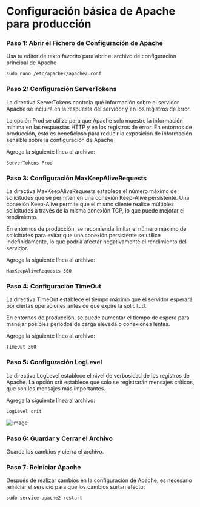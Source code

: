 # Configuración básica de Apache para producción

### Paso 1: Abrir el Fichero de Configuración de Apache

Usa tu editor de texto favorito para abrir el archivo de configuración principal de Apache

```
sudo nano /etc/apache2/apache2.conf
```

### Paso 2: Configuración ServerTokens

La directiva ServerTokens controla qué información sobre el servidor Apache se incluirá en la respuesta del servidor y en los registros de error.

La opción Prod se utiliza para que Apache solo muestre la información mínima en las respuestas HTTP y en los registros de error. En entornos de producción, esto es beneficioso para reducir la exposición de información sensible sobre la configuración de Apache

Agrega la siguiente línea al archivo:

```
ServerTokens Prod
```

### Paso 3: Configuración MaxKeepAliveRequests

La directiva MaxKeepAliveRequests establece el número máximo de solicitudes que se permiten en una conexión Keep-Alive persistente. Una conexión Keep-Alive permite que el mismo cliente realice múltiples solicitudes a través de la misma conexión TCP, lo que puede mejorar el rendimiento.

En entornos de producción, se recomienda limitar el número máximo de solicitudes para evitar que una conexión persistente se utilice indefinidamente, lo que podría afectar negativamente el rendimiento del servidor.

Agrega la siguiente línea al archivo:

```
MaxKeepAliveRequests 500
```
### Paso 4: Configuración TimeOut

La directiva TimeOut establece el tiempo máximo que el servidor esperará por ciertas operaciones antes de que expire la solicitud.

En entornos de producción, se puede aumentar el tiempo de espera para manejar posibles períodos de carga elevada o conexiones lentas.

Agrega la siguiente línea al archivo:

```
TimeOut 300
```
### Paso 5: Configuración LogLevel

La directiva LogLevel establece el nivel de verbosidad de los registros de Apache. La opción crit establece que solo se registrarán mensajes críticos, que son los mensajes más importantes.

Agrega la siguiente línea al archivo:

```
LogLevel crit
```
![image](https://github.com/Scosrom/Implantacion_web/assets/114906778/e99fbc45-59fb-4b89-918d-3b749766d086)

### Paso 6: Guardar y Cerrar el Archivo

Guarda los cambios y cierra el archivo.

### Paso 7: Reiniciar Apache

Después de realizar cambios en la configuración de Apache, es necesario reiniciar el servicio para que los cambios surtan efecto:

```
sudo service apache2 restart
```









